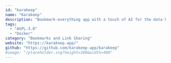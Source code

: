 ```yaml
---
id: "karakeep"
name: "Karakeep"
description: "Bookmark-everything app with a touch of AI for the data hoarders out there."
tags:
  - "AGPL-3.0"
  - "Docker"
category: "Bookmarks and Link Sharing"
website: "https://karakeep.app/"
github: "https://github.com/karakeep-app/karakeep"
#image: "/placeholder.svg?height=300&width=400"
---
```



